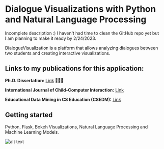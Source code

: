 # Dialogue Visualizations with Python and Natural Language Processing

Incomplete description :) I haven't had time to clean the GitHub repo yet but I am planning to make it ready by 2/24/2023.

DialogueVisualization is a platform that allows analyzing dialogues between two students and creating interactive visualizations. 

## Links to my publications for this application: 

**Ph.D. Dissertation:** <a href="https://ufdcimages.uflib.ufl.edu/UF/E0/05/68/49/00001/Celepkolu_M.pdf">Link</a> 👨🏻‍💻 

**International Journal of Child-Computer Interaction:** <a href="http://learndialogue.org/pdf/LearnDialogue-Celepkolu-IJCCI-2020.pdf">Link</a>

<!-- **International Journal of Child-Computer Interaction: ** <a href="http://learndialogue.org/pdf/LearnDialogue-Celepkolu-IJCCI-2020.pdf">Link </a>   -->

**Educational Data Mining in CS Education (CSEDM):** <a href="http://learndialogue.org/pdf/LearnDialogue-Celepkolu-CSEDM-2019.pdf">Link</a>

## Getting started
Python, Flask, Bokeh Visualizations, Natural Language Processing and Machine Learning Models. 

<!-- # Running 
Open a Command Prompt or Terminal in the repository and run the following -->

![alt text](https://github.com/mckolu/DialogViz/blob/main/Picture1.png)


